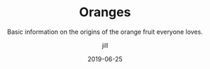 ---
title: Oranges
subtitle: Basic information on the origins of the orange fruit everyone loves.
type: handout
layout: default
author: jill
modal-id: 3
date: 2019-06-25
img: banana.jpg
thumbnail: banana.jpg
fontAwesome: 
iconColor: 
alt: image-alt
project-date: June 2019
student: Start Bootstrap
pdf-title: http://www.arc.agric.za/arc-itsc/Leaflets%20Library/Cultivating%20Banana%20-%20English.pdf
description: A banana is an edible fruit, botanically a berry, produced by several kinds of large herbaceous flowering plants in the genus Musa. In some countries, bananas used for cooking may be called "plantains", distinguishing them from dessert bananas. The fruit is variable in size, color, and firmness, but is usually elongated and curved, with soft flesh rich in starch covered with a rind, which may be green, yellow, red, purple, or brown

---